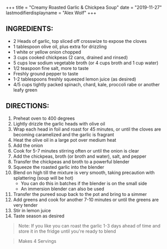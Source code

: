 +++
title = "Creamy Roasted Garlic & Chickpea Soup"
date = "2019-11-27"
lastmodifierdisplayname = "Alex Wolf"
+++

## INGREDIENTS:

* 2 Heads of garlic, top sliced off crosswize to expose the cloves
* 1 tablespoon olive oil, plus extra for drizzling
* 1 white or yellow onion chopped
* 3 cups cooked chickpeas (2 cans, drained and rinsed)
* 5 cups low sodium vegetable broth (or 4 cups broth and 1 cup water)
* 1/2 teaspoon fine salt, more to taste
* Freshly ground pepper to taste
* 1-2 tablespoons freshly squeezed lemon juice (as desired)
* 4/5 cups tightly packed spinach, chard, kale, proccoli rabe or another leafy green

## DIRECTIONS:

1. Preheat oven to 400 degrees
2. Lightly drizzle the garlic heads with olive oil
3. Wrap each head in foil and roast for 45 minutes, or until the cloves are becoming caramelized and the garlic is fragrant
4. Heat the olive oil in a large pot over medium heat
5. Add the onion
6. Cook for 5-7 minutes stirring often or until the onion is clear
7. Add the chickpeas, broth (or broth and water), salt, and pepper
8. Transfer the chickpeas and broth to a powerful blender
9. Squeeze the roasted garlic into the blender
10. Blend on high till the mixture is very smooth, taking precaution with splattering (soup will be hot)
    * You can do this in batches if the blender is on the small side
    * An immersion blender can also be used
11. Transfer the pureed soup back to the pot and bring to a simmer
12. Add greens and cook for another 7-10 minutes or until the greens are very tender
13. Stir in lemon juice
14. Taste season as desired

> Note: If you like you can roast the garlic 1-3 days ahead of time and store it in the fridge until you're ready to blend

> Makes 4 Servings